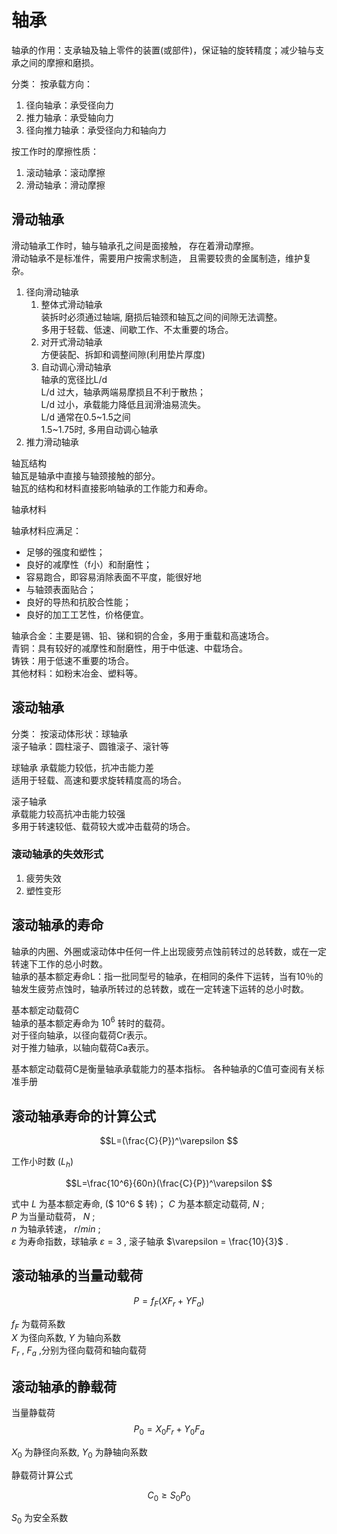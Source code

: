 # 轴承

轴承的作用：支承轴及轴上零件的装置(或部件)，保证轴的旋转精度；减少轴与支承之间的摩擦和磨损。

分类：
按承载方向：

1. 径向轴承：承受径向力
2. 推力轴承：承受轴向力
3. 径向推力轴承：承受径向力和轴向力

按工作时的摩擦性质：

1. 滚动轴承：滚动摩擦
2. 滑动轴承：滑动摩擦

## 滑动轴承

滑动轴承工作时，轴与轴承孔之间是面接触，
存在着滑动摩擦。  
滑动轴承不是标准件，需要用户按需求制造，
且需要较贵的金属制造，维护复杂。

1. 径向滑动轴承
   1. 整体式滑动轴承  
   装拆时必须通过轴端, 磨损后轴颈和轴瓦之间的间隙无法调整。  
   多用于轻载、低速、间歇工作、不太重要的场合。
   2. 对开式滑动轴承  
   方便装配、拆卸和调整间隙(利用垫片厚度)
   3. 自动调心滑动轴承  
   轴承的宽径比L/d  
   L/d 过大，轴承两端易摩损且不利于散热；  
   L/d 过小，承载能力降低且润滑油易流失。  
   L/d 通常在0.5~1.5之间  
   1.5~1.75时, 多用自动调心轴承
2. 推力滑动轴承

轴瓦结构  
轴瓦是轴承中直接与轴颈接触的部分。  
轴瓦的结构和材料直接影响轴承的工作能力和寿命。

轴承材料

轴承材料应满足：

* 足够的强度和塑性；
* 良好的减摩性（f小）和耐磨性；
* 容易跑合，即容易消除表面不平度，能很好地
* 与轴颈表面贴合；
* 良好的导热和抗胶合性能；
* 良好的加工工艺性，价格便宜。

轴承合金：主要是锡、铅、锑和铜的合金，多用于重载和高速场合。  
青铜：具有较好的减摩性和耐磨性，用于中低速、中载场合。  
铸铁：用于低速不重要的场合。  
其他材料：如粉末冶金、塑料等。  

## 滚动轴承

分类：
按滚动体形状：球轴承  
滚子轴承：圆柱滚子、圆锥滚子、滚针等

球轴承
承载能力较低，抗冲击能力差  
适用于轻载、高速和要求旋转精度高的场合。

滚子轴承  
承载能力较高抗冲击能力较强  
多用于转速较低、载荷较大或冲击载荷的场合。

### 滚动轴承的失效形式

1. 疲劳失效
2. 塑性变形

## 滚动轴承的寿命

轴承的内圈、外圈或滚动体中任何一件上出现疲劳点蚀前转过的总转数，或在一定转速下工作的总小时数。  
轴承的基本额定寿命L：指一批同型号的轴承，在相同的条件下运转，当有10％的轴发生疲劳点蚀时，轴承所转过的总转数，或在一定转速下运转的总小时数。  

基本额定动载荷C  
轴承的基本额定寿命为 $10^6$ 转时的载荷。  
对于径向轴承，以径向载荷Cr表示。  
对于推力轴承，以轴向载荷Ca表示。  

基本额定动载荷C是衡量轴承承载能力的基本指标。 各种轴承的C值可查阅有关标准手册

## 滚动轴承寿命的计算公式

$$L=(\frac{C}{P})^\varepsilon $$

工作小时数 $(L_h)$

$$L=\frac{10^6}{60n}(\frac{C}{P})^\varepsilon $$

式中 $L$ 为基本额定寿命, ($ 10^6 $ 转)；
$C$ 为基本额定动载荷, $N$ ;  
$P$ 为当量动载荷， $N$ ;  
$n$ 为轴承转速， $r/min$  ;  
$\varepsilon$ 为寿命指数，球轴承 $\varepsilon = 3$ , 滚子轴承 $\varepsilon = \frac{10}{3}$ .

## 滚动轴承的当量动载荷

$$P=f_F(XF_r+YF_a)$$

$f_F$ 为载荷系数  
$X$ 为径向系数,  $Y$ 为轴向系数  
$F_r$ , $F_a$ ,分别为径向载荷和轴向载荷

## 滚动轴承的静载荷

当量静载荷
$$P_0=X_0F_r+Y_0F_a$$

$X_0$ 为静径向系数,  $Y_0$ 为静轴向系数

静载荷计算公式

$$C_0\ge S_0P_0$$

$S_0$ 为安全系数
